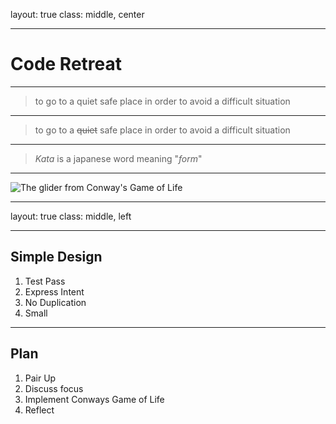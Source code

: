 layout: true
class: middle, center

---
# Code Retreat

---
> to go to a quiet safe place in order to avoid a difficult situation

---
> to go to a ~~quiet~~ safe place in order to avoid a difficult situation

---
> _Kata_ is a japanese word meaning "_form_"

---
![The glider from Conway's Game of Life](https://codekatachallenge.github.io/simple_design/image/glider.svg)

---
layout: true
class: middle, left

---
## Simple Design

1. Test Pass
2. Express Intent
3. No Duplication
4. Small

---
## Plan

1. Pair Up
2. Discuss focus
3. Implement Conways Game of Life
4. Reflect
